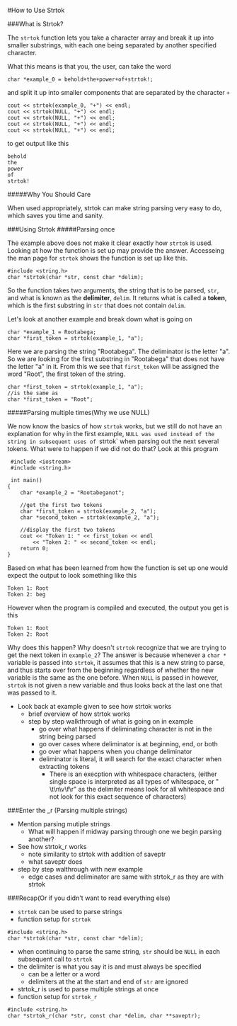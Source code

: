 #How to Use Strtok

###What is Strtok?

  The `strtok` function lets you take a character array and break it up into
  smaller substrings, with each one being separated by another specified character.

  What this means is that you, the user, can take the word
  ```
  char *example_0 = behold+the+power+of+strtok!;
  ```
  and split it up into smaller components that are separated by the character `+`
  ```
  cout << strtok(example_0, "+") << endl;
  cout << strtok(NULL, "+") << endl;
  cout << strtok(NULL, "+") << endl;
  cout << strtok(NULL, "+") << endl;
  cout << strtok(NULL, "+") << endl;
  ```
  to get output like this
  ```
  behold
  the
  power
  of
  strtok!
  ```

#####Why You Should Care

  When used appropriately, strtok can make string parsing very easy to do, which
  saves you time and sanity.

###Using Strtok
#####Parsing once

  The example above does not make it clear exactly how `strtok` is used. Looking at how the function 
  is set up may provide the answer. Accesseing the man page for `strtok` shows the function is set up like
  this.
  ```
  #include <string.h>
  char *strtok(char *str, const char *delim);
  ```
  So the function takes two arguments, the string that is to be parsed, `str`, and what is known as 
  the **delimiter**, `delim`. It returns what is called a **token**, which is the first substring
  in `str` that does not contain `delim`.

  Let's look at another example and break down what is going on

  	char *example_1 = Rootabega;
 	char *first_token = strtok(example_1, "a");

  Here we are parsing the string "Rootabega". The deliminator is the letter "a". So we are looking for
  the first substring in "Rootabega" that does not have the letter "a" in it. From this we see that 
  `first_token` will be assigned the word "Root", the first token of the string.

	char *first_token = strtok(example_1, "a");
	//is the same as
  	char *first_token = "Root";

#####Parsing multiple times(Why we use NULL)

  We now know the basics of how `strtok` works, but we still do not have an explanation for why in the 
  first example, `NULL was used instead of the string in subsequent uses of `strtok` when parsing out the 
  next several tokens. What were to happen if we did not do that?
  Look at this program 

	 #include <iostream>
 	 #include <string.h>

 	 int main()
  	{
  		char *example_2 = "Rootabeganot";
	
		//get the first two tokens
		char *first_token = strtok(example_2, "a");
		char *second_token = strtok(example_2, "a");

		//display the first two tokens
		cout << "Token 1: " << first_token << endl
	     	<< "Token 2: " << second_token << endl;
  		return 0;
  	}

  Based on what has been learned from how the function is set up one would expect the output to look something
  like this
  ```
  Token 1: Root
  Token 2: beg
  ```
  However when the program is compiled and executed, the output you get is this
  ```
  Token 1: Root
  Token 2: Root
  ```
  Why does this happen? Why doesn't `strtok` recognize that we are trying to get the next token in `example_2`?
  The answer is because whenever a `char *` variable is passed into `strtok`, it assumes that this is a new
  string to parse, and thus starts over from the beginning regardless of whether the new variable is the same as
  the one before. When `NULL` is passed in however, `strtok` is not given a new variable and thus looks back at
  the last one that was passed to it.

  * Look back at example given to see how strtok works
    * brief overview of how strtok works
    * step by step walkthrough of what is going on in example
      * go over what happens if deliminating character is not in the string being parsed
      * go over cases where deliminator is at beginning, end, or both
      * go over what happens when you change deliminator
      * deliminator is literal, it will search for the exact character when extracting tokens
        * There is an execption with whitespace characters, (either single space is interpreted as
	   all types of whitespace, or " \t\n\v\f\r" as the delimiter means look for all whitespace and not
	   look for this exact sequence of characters)

###Enter the _r (Parsing multiple strings)

  * Mention parsing mutiple strings
    * What will happen if midway parsing through one we begin parsing another?
  * See how strtok_r works
    * note similarity to strtok with addition of saveptr
    * what saveptr does
  * step by step walthrough with new example
    * edge cases and deliminator are same with strtok_r as they are with strtok

###Recap(Or if you didn't want to read everything else)

  * `strtok` can be used to parse strings
  * function setup for `strtok`

  ```
  #include <string.h>
  char *strtok(char *str, const char *delim);
  ```
  * when continuing to parse the same string, `str` should be `NULL` in each subsequent call to `strtok`
  * the delimiter is what you say it is and must always be specified
    * can be a letter or a word
    * delimiters at the at the start and end of `str` are ignored
  * strtok_r is used to parse multiple strings at once
  * function setup for `strtok_r`
  	
  ```
  #include <string.h>
  char *strtok_r(char *str, const char *delim, char **saveptr);
  ```

